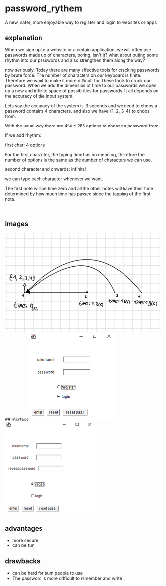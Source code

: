 
# password_rythem

A new, safer, more enjoyable way to register and login to websites or apps


## explanation


When we sign up to a website or a certain application, we will often use passwords made up of characters, boring, isn't it? what about puting some rhythm into our passwords and also strengthen them along the way?

now seriously. Today there are many effective tools for cracking passwords by brute force. The number of characters on our keyboard is finite. Therefore we want to make it more difficult for These tools to cruck our password. When we add the dimension of time to our passwords we open up a new and infinite space of possibilities for passwords. It all depends on the accuracy of the input system.

Lets say the accuracy of the system is .3 seconds and we need to choos a password contains 4 characters. and also we have {1, 2, 3, 4} to choos from.

With the usual way there are 4^4 = 256 options to choose a password from.


If we add rhythm: 

first char: 4 options

For the first character, the typing time has no meaning, therefore the number of options is the same as the number of characters we can use.

second character and onwards: infinite!

we can type each character whenever we want.

The first note will be time zero and all the other notes will have their time determined by how much time has passed since the tapping of the first note.

![]()
## images

![](images/draw.png)
##interface
![](images/login.png)   ![](images/register.png)
## advantages

- more secure
- can be fun


## drawbacks
- can be hard for sum people to use
- The password is more difficult to remember and write
